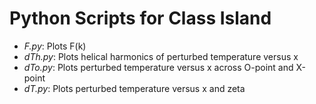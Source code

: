 # Python Scripts for Class Island

- *F.py*:		Plots F(k)
- *dTh.py*:             Plots helical harmonics of perturbed temperature versus x
- *dTo.py*:             Plots perturbed temperature versus x across O-point and X-point
- *dT.py*:              Plots perturbed temperature versus x and zeta

